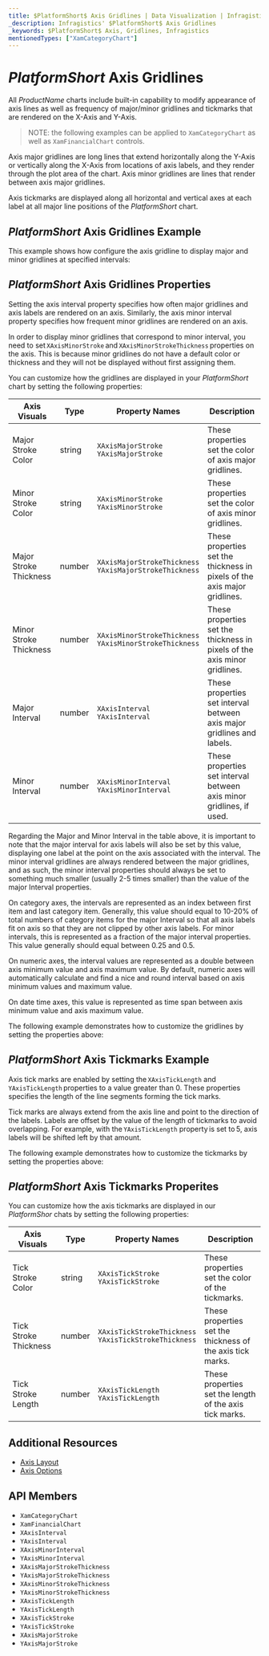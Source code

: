 ```yaml
---
title: $PlatformShort$ Axis Gridlines | Data Visualization | Infragistics
_description: Infragistics' $PlatformShort$ Axis Gridlines
_keywords: $PlatformShort$ Axis, Gridlines, Infragistics
mentionedTypes: ["XamCategoryChart"]
---
```


# $PlatformShort$ Axis Gridlines

All $ProductName$ charts include built-in capability to modify appearance of axis lines as well as frequency of major/minor gridlines and tickmarks that are rendered on the X-Axis and Y-Axis.

> NOTE: the following examples can be applied to `XamCategoryChart` as well as `XamFinancialChart` controls.

Axis major gridlines are long lines that extend horizontally along the Y-Axis or vertically along the X-Axis from locations of axis labels, and they render through the plot area of the chart. Axis minor gridlines are lines that render between axis major gridlines. 

Axis tickmarks are displayed along all horizontal and vertical axes at each label at all major line positions of the $PlatformShort$ chart.

## $PlatformShort$ Axis Gridlines Example

This example shows how configure the axis gridline to display major and minor gridlines at specified intervals:

<code-view style="height: 450px"
           data-demos-base-url="{environment:dvDemosBaseUrl}"
           iframe-src="{environment:dvDemosBaseUrl}/charts/category-chart-axis-gridlines"
           alt="$PlatformShort$ Axis Gridlines Example"
           github-src="charts/category-chart/axis-gridlines">
</code-view>

<div class="divider--half"></div>

## $PlatformShort$ Axis Gridlines Properties

Setting the axis interval property specifies how often major gridlines and axis labels are rendered on an axis. Similarly, the axis minor interval property specifies how frequent minor gridlines are rendered on an axis.

In order to display minor gridlines that correspond to minor interval, you need to set `XAxisMinorStroke` and `XAxisMinorStrokeThickness` properties on the axis. This is because minor gridlines do not have a default color or thickness and they will not be displayed without first assigning them.

You can customize how the gridlines are displayed in your $PlatformShort$ chart by setting the following properties:

Axis Visuals           | Type    | Property Names                                               | Description
-----------------------|---------|--------------------------------------------------------------|----------------
Major Stroke Color     | string  | `XAxisMajorStroke` <br> `YAxisMajorStroke`                   | These properties set the color of axis major gridlines.
Minor Stroke Color     | string  | `XAxisMinorStroke` <br> `YAxisMinorStroke`                   | These properties set the color of axis minor gridlines.
Major Stroke Thickness | number  | `XAxisMajorStrokeThickness` <br> `YAxisMajorStrokeThickness` | These properties set the thickness in pixels of the axis major gridlines.
Minor Stroke Thickness | number  | `XAxisMinorStrokeThickness` <br> `YAxisMinorStrokeThickness` | These properties set the thickness in pixels of the axis minor gridlines.
Major Interval         | number  | `XAxisInterval` <br> `YAxisInterval`                         | These properties set interval between axis major gridlines and labels.
Minor Interval         | number  | `XAxisMinorInterval` <br> `YAxisMinorInterval`               | These properties set interval between axis minor gridlines, if used.

Regarding the Major and Minor Interval in the table above, it is important to note that the major interval for axis labels will also be set by this value, displaying one label at the point on the axis associated with the interval. The minor interval gridlines are always rendered between the major gridlines, and as such, the minor interval properties should always be set to something much smaller (usually 2-5 times smaller) than the value of the major Interval properties.

On category axes, the intervals are represented as an index between first item and last category item. Generally, this value should equal to 10-20% of total numbers of category items for the major Interval so that all axis labels fit on axis so that they are not clipped by other axis labels. For minor intervals, this is represented as a fraction of the major interval properties. This value generally should equal between 0.25 and 0.5.

On numeric axes, the interval values are represented as a double between axis minimum value and axis maximum value. By default, numeric axes will automatically calculate and find a nice and round interval based on axis minimum values and maximum value. 

On date time axes, this value is represented as time span between axis minimum value and axis maximum value. 

The following example demonstrates how to customize the gridlines by setting the properties above:

<code-view style="height: 450px"
           data-demos-base-url="{environment:dvDemosBaseUrl}"
           iframe-src="{environment:dvDemosBaseUrl}/charts/category-chart-axis-gridlines"
           alt="$PlatformShort$ Axis Gridlines Example"
           github-src="charts/category-chart/axis-gridlines">
</code-view>

<div class="divider--half"></div>

## $PlatformShort$ Axis Tickmarks Example

Axis tick marks are enabled by setting the `XAxisTickLength` and `YAxisTickLength` properties to a value greater than 0. These properties specifies the length of the line segments forming the tick marks.

Tick marks are always extend from the axis line and point to the direction of the labels. Labels are offset by the value of the length of tickmarks to avoid overlapping. For example, with the `YAxisTickLength` property is set to 5, axis labels will be shifted left by that amount.

The following example demonstrates how to customize the tickmarks by setting the properties above:

<code-view style="height: 450px"
           data-demos-base-url="{environment:dvDemosBaseUrl}"
           iframe-src="{environment:dvDemosBaseUrl}/charts/category-chart-axis-tickmarks"
           alt="$PlatformShort$ Axis Tickmarks Example"
           github-src="charts/category-chart/axis-tickmarks">
</code-view>

<div class="divider--half"></div>

## $PlatformShort$ Axis Tickmarks Properites

You can customize how the axis tickmarks are displayed in our $PlatformShor$ chats by setting the following properties: 

Axis Visuals           | Type    | Property Names                                             | Description
-----------------------|---------|------------------------------------------------------------|-------------------------
Tick Stroke Color      | string  | `XAxisTickStroke` <br> `YAxisTickStroke`                   | These properties set the color of the tickmarks.
Tick Stroke Thickness  | number  | `XAxisTickStrokeThickness` <br> `YAxisTickStrokeThickness` | These properties set the thickness of the axis tick marks.
Tick Stroke Length     | number  | `XAxisTickLength` <br> `YAxisTickLength`                   | These properties set the length of the axis tick marks.


## Additional Resources

- [Axis Layout](chart-axis-layouts.md)
- [Axis Options](chart-axis-options.md)

## API Members

- `XamCategoryChart` 
- `XamFinancialChart`
- `XAxisInterval` 
- `YAxisInterval` 
- `XAxisMinorInterval` 
- `YAxisMinorInterval` 
- `XAxisMajorStrokeThickness` 
- `YAxisMajorStrokeThickness` 
- `XAxisMinorStrokeThickness` 
- `YAxisMinorStrokeThickness` 
- `XAxisTickLength` 
- `YAxisTickLength` 
- `XAxisTickStroke` 
- `YAxisTickStroke` 
- `XAxisMajorStroke` 
- `YAxisMajorStroke`  
 
